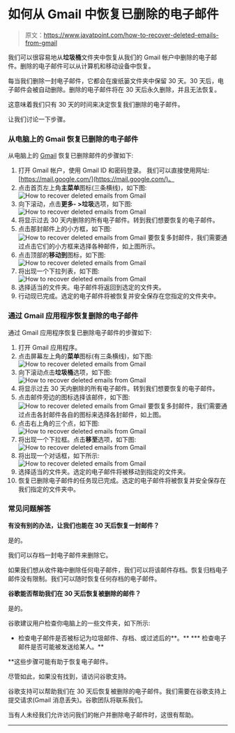 # 如何从 Gmail 中恢复已删除的电子邮件

> 原文：<https://www.javatpoint.com/how-to-recover-deleted-emails-from-gmail>

我们可以很容易地从**垃圾桶**文件夹中恢复从我们的 Gmail 帐户中删除的电子邮件。删除的电子邮件可以从计算机和移动设备中恢复。

每当我们删除一封电子邮件，它都会在废纸篓文件夹中保留 30 天。30 天后，电子邮件会被自动删除。删除的电子邮件将在 30 天后永久删除，并且无法恢复。

这意味着我们只有 30 天的时间来决定恢复我们删除的电子邮件。

让我们讨论一下步骤。

### 从电脑上的 Gmail 恢复已删除的电子邮件

从电脑上的 [Gmail](gmail) 恢复已删除邮件的步骤如下:

1.  打开 Gmail 帐户，使用 Gmail ID 和密码登录。
    我们可以直接使用网址:[https://mail.google.com/](https://mail.google.com/)。
2.  点击首页左上角**主菜单**图标(三条横线)，如下图:
    ![How to recover deleted emails from Gmail](img/2c4a2e2e3c8e23259ad3e793f697ea9b.png)
3.  向下滚动，点击**更多- >垃圾**选项，如下图:
    ![How to recover deleted emails from Gmail](img/1f281c1e398923fa67cde5919ab1abde.png)
4.  将显示过去 30 天内删除的所有电子邮件。转到我们想要恢复的电子邮件。
5.  点击那封邮件上的小方框，如下图:
    ![How to recover deleted emails from Gmail](img/141b246a95c13006d3c3a83d7a0752b2.png)
    要恢复多封邮件，我们需要通过点击它们的小方框来选择各种邮件，如上图所示。
6.  点击顶部的**移动到**图标，如下图:
    ![How to recover deleted emails from Gmail](img/4088488726871c9e44e6dac4c2f4cc5c.png)
7.  将出现一个下拉列表，如下图:
    ![How to recover deleted emails from Gmail](img/128cfb6c98e49e93c24993116dab280f.png)
8.  选择适当的文件夹。电子邮件将返回到选定的文件夹。
9.  行动现已完成。选定的电子邮件将被恢复并安全保存在您指定的文件夹中。

### 通过 Gmail 应用程序恢复删除的电子邮件

通过 Gmail 应用程序恢复已删除电子邮件的步骤如下:

1.  打开 Gmail 应用程序。
2.  点击屏幕左上角的**菜单**图标(有三条横线)，如下图:
    ![How to recover deleted emails from Gmail](img/869213e8bb61511085af9c966d5419b6.png)
3.  向下滚动点击**垃圾桶**选项，如下图:
    ![How to recover deleted emails from Gmail](img/69f8a9e58e43f7eda92e818efee99cb1.png)
4.  将显示过去 30 天内删除的所有电子邮件。转到我们想要恢复的电子邮件。
5.  点击邮件旁边的图标选择该邮件，如下图:
    ![How to recover deleted emails from Gmail](img/da861ef7f2d0fe352ce3aa9f1cd29cdd.png)
    要恢复多封邮件，我们需要通过点击各封邮件各自的图标来选择各封邮件，如上图。
6.  点击右上角的三个点，如下图:
    ![How to recover deleted emails from Gmail](img/a9cdb0db6ba40da463dc880b57d42b0e.png)
7.  将出现一个下拉框。点击**移至**选项，如下图:
    ![How to recover deleted emails from Gmail](img/edc4c8e4d6a02c1e2834aacdaac57627.png)
8.  将出现一个对话框，如下所示:
    ![How to recover deleted emails from Gmail](img/5ebf1108f029f1a70faf8add157cc664.png)
9.  选择适当的文件夹。选定的电子邮件将被移动到指定的文件夹。
10.  恢复已删除电子邮件的任务现已完成。选定的电子邮件将被恢复并安全保存在我们指定的文件夹中。

### 常见问题解答

**有没有别的办法，让我们也能在 30 天后恢复一封邮件？**

是的。

我们可以存档一封电子邮件来删除它。

如果我们想从收件箱中删除任何电子邮件，我们可以将该邮件存档。恢复归档电子邮件没有限制。我们可以随时恢复任何存档的电子邮件。

**谷歌能否帮助我们在 30 天后恢复被删除的邮件？**

是的。

谷歌建议用户检查你电脑上的一些文件夹，如下所示:

*   检查电子邮件是否被标记为垃圾邮件、存档、或过滤后的**。**
***   检查电子邮件是否可能被发送给某人。**

 **这些步骤可能有助于恢复电子邮件。

尽管如此，如果没有找到，请访问谷歌支持。

谷歌支持可以帮助我们在 30 天后恢复被删除的电子邮件。我们需要在谷歌支持上提交请求(Gmail 消息丢失)。谷歌团队将联系我们。

当有人未经我们允许访问我们的帐户并删除电子邮件时，这很有帮助。

* * ***